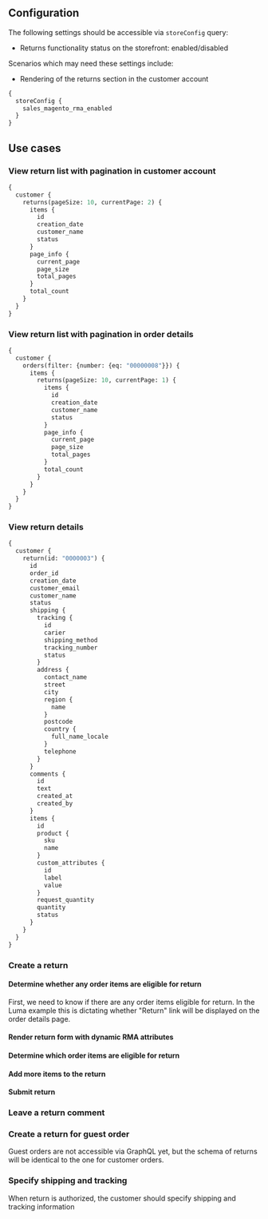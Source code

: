 ## Configuration 

The following settings should be accessible via `storeConfig` query:
- Returns functionality status on the storefront: enabled/disabled

Scenarios which may need these settings include:
- Rendering of the returns section in the customer account

```graphql
{
  storeConfig {
    sales_magento_rma_enabled
  }
}
```

## Use cases

### View return list with pagination in customer account

```graphql
{
  customer {
    returns(pageSize: 10, currentPage: 2) {
      items {
        id
        creation_date
        customer_name
        status
      }
      page_info {
        current_page
        page_size
        total_pages
      }
      total_count
    }
  }
}
```

### View return list with pagination in order details

```graphql
{
  customer {
    orders(filter: {number: {eq: "00000008"}}) {
      items {
        returns(pageSize: 10, currentPage: 1) {
          items {
            id
            creation_date
            customer_name
            status
          }
          page_info {
            current_page
            page_size
            total_pages
          }
          total_count
        }
      }
    }
  }
}
```

### View return details

```graphql
{
  customer {
    return(id: "0000003") {
      id
      order_id
      creation_date
      customer_email
      customer_name
      status
      shipping {
        tracking {
          id
          carier
          shipping_method
          tracking_number
          status
        }
        address {
          contact_name
          street
          city
          region {
            name
          }
          postcode
          country {
            full_name_locale
          }
          telephone
        }
      }
      comments {
        id
        text
        created_at
        created_by
      }
      items {
        id
        product {
          sku
          name
        }
        custom_attributes {
          id
          label
          value
        }
        request_quantity
        quantity
        status
      }
    }
  }
}
```

### Create a return

#### Determine whether any order items are eligible for return

First, we need to know if there are any order items eligible for return. In the Luma example this is dictating whether "Return" link will be displayed on the order details page.

#### Render return form with dynamic RMA attributes

#### Determine which order items are eligible for return

#### Add more items to the return

#### Submit return

### Leave a return comment

### Create a return for guest order

Guest orders are not accessible via GraphQL yet, but the schema of returns will be identical to the one for customer orders.

### Specify shipping and tracking

When return is authorized, the customer should specify shipping and tracking information
